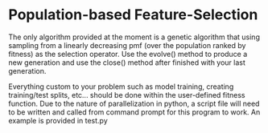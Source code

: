 # Population-based Feature-Selection

The only algorithm provided at the moment is a genetic algorithm that using sampling from 
a linearly decreasing pmf (over the population ranked by fitness) as the selection operator.
Use the evolve() method to produce a new generation and use the close() method after finished
with your last generation.

Everything custom to your problem such as model training, creating training/test splits, etc...
should be done within the user-defined fitness function.  Due to the nature of parallelization in
python, a script file will need to be written and called from command prompt for this program to work.
An example is provided in test.py
